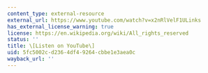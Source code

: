 ```yaml
---
content_type: external-resource
external_url: https://www.youtube.com/watch?v=x2nRlVelF1ULinks
has_external_license_warning: true
license: https://en.wikipedia.org/wiki/All_rights_reserved
status: ''
title: \[Listen on YouTube\]
uid: 5fc5002c-d236-4df4-9264-cbbe1e3aea0c
wayback_url: ''
---
```

